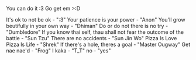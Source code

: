 You can do it :3
Go get em >:D 




It's ok to not be ok - ":3"
Your patience is your power - "Anon"
You'll grow beutifully in your own way - "Dhiman"
Do or do not there is no try - "Dumbledore"
If you know thai self, thau shall not fear the outcome of the battle - "Sun Tzu"
There are no accidents - "Sun Jin Wo"
Pizza Is Love Pizza Is Life - "Shrek"
If there's a hole, theres a goal - "Master Ougway"
Get nae nae'd - "Frog"
I kaka - "T_T"
no - "yes"





